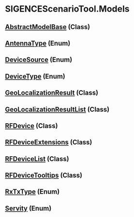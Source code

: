 # SIGENCEScenarioTool.Models
## [AbstractModelBase](./T_AbstractModelBase.md) (Class)
## [AntennaType](./T_AntennaType.md) (Enum)
## [DeviceSource](./T_DeviceSource.md) (Enum)
## [DeviceType](./T_DeviceType.md) (Enum)
## [GeoLocalizationResult](./T_GeoLocalizationResult.md) (Class)
## [GeoLocalizationResultList](./T_GeoLocalizationResultList.md) (Class)
## [RFDevice](./T_RFDevice.md) (Class)
## [RFDeviceExtensions](./T_RFDeviceExtensions.md) (Class)
## [RFDeviceList](./T_RFDeviceList.md) (Class)
## [RFDeviceTooltips](./T_RFDeviceTooltips.md) (Class)
## [RxTxType](./T_RxTxType.md) (Enum)
## [Servity](./T_Servity.md) (Enum)
